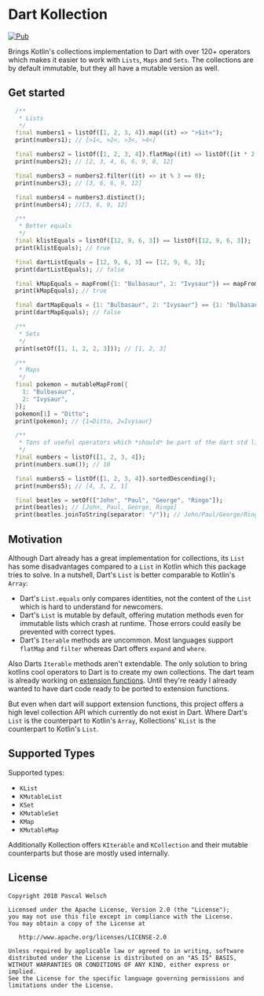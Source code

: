 # Dart Kollection

[![Pub](https://img.shields.io/pub/v/dart_kollection.svg)](https://pub.dartlang.org/packages/dart_kollection)


Brings Kotlin's collections implementation to Dart with over 120+ operators which makes it easier to work with `Lists`, `Maps` and `Sets`.
The collections are by default immutable, but they all have a mutable version as well.


## Get started

```dart
  /**
   * Lists
   */
  final numbers1 = listOf([1, 2, 3, 4]).map((it) => ">$it<");
  print(numbers1); // [>1<, >2<, >3<, >4<]

  final numbers2 = listOf([1, 2, 3, 4]).flatMap((it) => listOf([it * 2, it * 3]));
  print(numbers2); // [2, 3, 4, 6, 6, 9, 8, 12]

  final numbers3 = numbers2.filter((it) => it % 3 == 0);
  print(numbers3); // [3, 6, 6, 9, 12]

  final numbers4 = numbers3.distinct();
  print(numbers4); //[3, 6, 9, 12]

  /**
   * Better equals
   */
  final klistEquals = listOf([12, 9, 6, 3]) == listOf([12, 9, 6, 3]);
  print(klistEquals); // true

  final dartListEquals = [12, 9, 6, 3] == [12, 9, 6, 3];
  print(dartListEquals); // false

  final kMapEquals = mapFrom({1: "Bulbasaur", 2: "Ivysaur"}) == mapFrom({1: "Bulbasaur", 2: "Ivysaur"});
  print(kMapEquals); // true

  final dartMapEquals = {1: "Bulbasaur", 2: "Ivysaur"} == {1: "Bulbasaur", 2: "Ivysaur"};
  print(dartMapEquals); // false

  /**
   * Sets
   */
  print(setOf([1, 1, 2, 2, 3])); // [1, 2, 3]

  /**
   * Maps
   */
  final pokemon = mutableMapFrom({
    1: "Bulbasaur",
    2: "Ivysaur",
  });
  pokemon[1] = "Ditto";
  print(pokemon); // {1=Ditto, 2=Ivysaur}

  /**
   * Tons of useful operators which *should* be part of the dart std lib
   */
  final numbers = listOf([1, 2, 3, 4]);
  print(numbers.sum()); // 10

  final numbers5 = listOf([1, 2, 3, 4]).sortedDescending();
  print(numbers5); // [4, 3, 2, 1]

  final beatles = setOf(["John", "Paul", "George", "Ringo"]);
  print(beatles); // [John, Paul, George, Ringo]
  print(beatles.joinToString(separator: "/")); // John/Paul/George/Ringo
```

## Motivation

Although Dart already has a great implementation for collections, its `List` has some disadvantages compared to a `List` in Kotlin which this package tries to solve. In a nutshell, Dart's `List` is better comparable to Kotlin's `Array`:
- Dart's `List.equals` only compares identities, not the content of the `List` which is hard to understand for newcomers.
- Dart's `List` is mutable by default, offering mutation methods even for immutable lists which crash at runtime. Those errors could easily be prevented with correct types.
- Dart's `Iterable` methods are uncommon. Most languages support `flatMap` and `filter` whereas Dart offers `expand` and `where`. 

Also Darts `Iterable` methods aren't extendable. 
The only solution to bring kotlins cool operators to Dart is to create my own collections.
The dart team is already working on [extension functions](https://github.com/dart-lang/language/issues/41).
Until they're ready I already wanted to have dart code ready to be ported to extension functions.

But even when dart will support extension functions, this project offers a high level collection API which currently do not exist in Dart. 
Where Dart's `List` is the counterpart to Kotlin's `Array`, Kollections' `KList` is the counterpart to Kotlin's `List`.

## Supported Types

Supported types:
- `KList`
- `KMutableList`
- `KSet`
- `KMutableSet`
- `KMap`
- `KMutableMap`

Additionally Kollection offers `KIterable` and `KCollection` and their mutable counterparts but those are mostly used internally.


## License

```
Copyright 2018 Pascal Welsch

Licensed under the Apache License, Version 2.0 (the "License");
you may not use this file except in compliance with the License.
You may obtain a copy of the License at

   http://www.apache.org/licenses/LICENSE-2.0

Unless required by applicable law or agreed to in writing, software
distributed under the License is distributed on an "AS IS" BASIS,
WITHOUT WARRANTIES OR CONDITIONS OF ANY KIND, either express or implied.
See the License for the specific language governing permissions and
limitations under the License.
```
